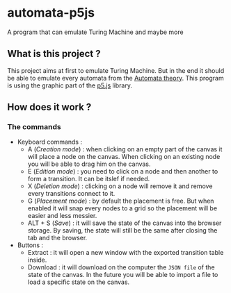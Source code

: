 # automata-p5js
A program that can emulate Turing Machine and maybe more

## What is this project ?

This project aims at first to emulate Turing Machine. But in the end it should be able to emulate every automata from the [Automata theory](https://en.wikipedia.org/wiki/Automata_theory).
This program is using the graphic part of the [p5.js](https://p5js.org/) library.

## How does it work ?

### The commands
- Keyboard commands : 
  - A (_Creation mode_) : when clicking on an empty part of the canvas it will place a node on the canvas. When clicking on an existing node you will be able to drag him on the canvas.
  - E (_Edition mode_) : you need to click on a node and then another to form a transition. It can be itslef if needed.
  - X (_Deletion mode_) : clicking on a node will remove it and remove every transitions connect to it.
  - G (_Placement mode_) : by default the placement is free. But when enabled it will snap every nodes to a grid so the placement will be easier and less messier.
  - ALT + S (_Save_) : it will save the state of the canvas into the browser storage. By saving, the state will still be the same after closing the tab and the browser.
- Buttons :
  - Extract : it will open a new window with the exported transition table inside.
  - Download : it will download on the computer the `JSON file` of the state of the canvas. In the future you will be able to import a file to load a specific state on the canvas.